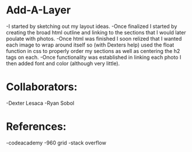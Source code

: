Add-A-Layer
===========
-I started by sketching out my layout ideas.
-Once finalized I started by creating the broad html outline and linking to the sections that I would later poulate with photos.
-Once html was finished I soon relized that I wanted each image to wrap around itself so (with Dexters help) used the float function in css to properly order my sections as well as centering the h2 tags on each.
-Once functionality was established in linking each photo I then added font and color (although very little).

Collaborators:
===========
-Dexter Lesaca
-Ryan Sobol

References:
===========
-codeacademy
-960 grid
-stack overflow
